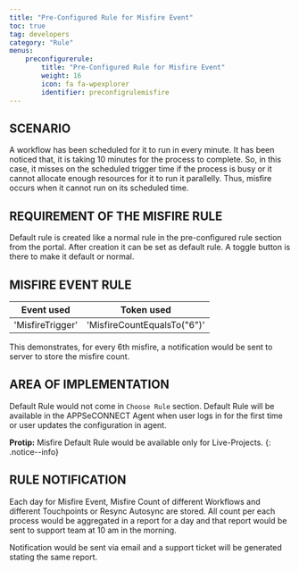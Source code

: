```yaml
---
title: "Pre-Configured Rule for Misfire Event"
toc: true
tag: developers
category: "Rule"
menus: 
    preconfigurerule:
        title: "Pre-Configured Rule for Misfire Event"
        weight: 16
        icon: fa fa-wpexplorer
        identifier: preconfigrulemisfire
---
```


## SCENARIO

A workflow has been scheduled for it to run in every minute. It has been noticed that, it is taking 10 minutes for the 
process to complete. So, in this case, it misses on the scheduled trigger time if the process is busy or it cannot allocate 
enough resources for it to run it parallelly. Thus, misfire occurs when it cannot run on its scheduled time.

## REQUIREMENT OF THE MISFIRE RULE
Default rule is created like a normal rule in the pre-configured rule section from the portal. After creation it can be 
set as default rule. A toggle button is there to make it default or normal.

## MISFIRE EVENT RULE

|Event used|Token used |
|---|---|
|'MisfireTrigger'|'MisfireCountEqualsTo("6")'|

This demonstrates, for every 6th misfire, a notification would be sent to server to store the misfire count.

## AREA OF IMPLEMENTATION

Default Rule would not come in `Choose Rule` section. Default Rule will be available in the APPSeCONNECT Agent when user 
logs in for the first time or user updates the configuration in agent.

**Protip:** Misfire Default Rule would be available only for Live-Projects.
{: .notice--info}

## RULE NOTIFICATION

Each day for Misfire Event, Misfire Count of different Workflows and different Touchpoints or Resync Autosync are stored. 
All count per each process would be aggregated in a report for a day and that report would be sent to support team at 
10 am in the morning.

Notification would be sent via email and a support ticket will be generated stating the same report.
